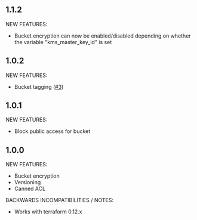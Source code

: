 ## 1.1.2

NEW FEATURES:

* Bucket encryption can now be enabled/disabled depending on whether the variable "kms_master_key_id" is set

## 1.0.2

NEW FEATURES:

* Bucket tagging ([#3](https://github.com/zoitech/terraform-aws-s3-encrypted/issues/3))

## 1.0.1

NEW FEATURES:

* Block public access for bucket

## 1.0.0

NEW FEATURES:

* Bucket encryption
* Versioning
* Canned ACL

BACKWARDS INCOMPATIBILITIES / NOTES:

* Works with terraform 0.12.x